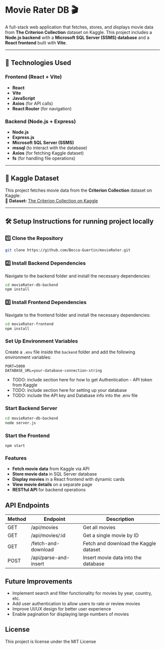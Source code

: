 # **Movie Rater DB** 🎬  

A full-stack web application that fetches, stores, and displays movie data from **The Criterion Collection** dataset on Kaggle. This project includes a **Node.js backend** with a **Microsoft SQL Server (SSMS) database** and a **React frontend** built with **Vite**.

---

## **🚀 Technologies Used**  

### **Frontend (React + Vite)**  
- **React**  
- **Vite**  
- **JavaScript**  
- **Axios** (for API calls)  
- **React Router** (for navigation)

### **Backend (Node.js + Express)**  
- **Node.js**  
- **Express.js**  
- **Microsoft SQL Server (SSMS)**  
- **mssql** (to interact with the database)  
- **Axios** (for fetching Kaggle dataset)  
- **fs** (for handling file operations)  

---

## **🎥 Kaggle Dataset**  

This project fetches movie data from the **Criterion Collection** dataset on Kaggle:  
📂 **Dataset:** [The Criterion Collection on Kaggle](https://www.kaggle.com/datasets/blondedman/the-criterion-collection)  

---

## **🛠️ Setup Instructions for running project locally**  

### **1️⃣ Clone the Repository**  
```bash
git clone https://github.com/Becca-Guertin/movieRater.git
```

### **2️⃣ Install Backend Dependencies**  
Navigate to the backend folder and install the necessary dependencies:  
```bash
cd movieRater-db-backend  
npm install  
```

### **3️⃣ Install Frontend Dependencies**  
Navigate to the frontend folder and install the necessary dependencies:  
```bash
cd movieRater-frontend  
npm install  
```
### **Set Up Environment Variables**  
Create a `.env` file inside the `backend` folder and add the following environment variables:  
```env
PORT=5000  
DATABASE_URL=your-database-connection-string  
```
- TODO: include section here for how to get Authentication - API token from Kaggle 
- TODO: include section here for setting up your database 
- TODO: include the API key and Database info into the .env file 
### **Start Backend Server**
```bash
cd movieRater-db-backend
node server.js
```
### **Start the Frontend**
```
npm start 
```

### **Features**
- **Fetch movie data** from Kaggle via API  
- **Store movie data** in SQL Server database  
- **Display movies** in a React frontend with dynamic cards  
- **View movie details** on a separate page  
- **RESTful API** for backend operations

## **API Endpoints**  
| Method | Endpoint                | Description                           |  
|--------|-------------------------|---------------------------------------|  
| GET    | /api/movies             | Get all movies                        |  
| GET    | /api/movies/:id         | Get a single movie by ID              |  
| GET    | /fetch-and-download     | Fetch and download the Kaggle dataset |  
| POST   | /api/parse-and-insert   | Insert movie data into the database   |  

## **Future Improvements**  
- Implement search and filter functionality for movies by year, country, etc.  
- Add user authentication to allow users to rate or review movies  
- Improve UI/UX design for better user experience  
- Enable pagination for displaying large numbers of movies  


## **License**
This project is license under the MIT License